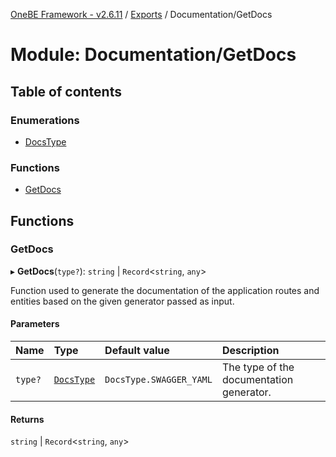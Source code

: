 [OneBE Framework - v2.6.11](../README.md) / [Exports](../modules.md) / Documentation/GetDocs

# Module: Documentation/GetDocs

## Table of contents

### Enumerations

- [DocsType](../enums/Documentation_GetDocs.DocsType.md)

### Functions

- [GetDocs](Documentation_GetDocs.md#getdocs)

## Functions

### GetDocs

▸ **GetDocs**(`type?`): `string` \| `Record`<`string`, `any`\>

Function used to generate the documentation of the application routes
and entities based on the given generator passed as input.

#### Parameters

| Name | Type | Default value | Description |
| :------ | :------ | :------ | :------ |
| `type?` | [`DocsType`](../enums/Documentation_GetDocs.DocsType.md) | `DocsType.SWAGGER_YAML` | The type of the documentation generator. |

#### Returns

`string` \| `Record`<`string`, `any`\>

